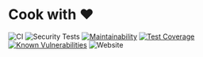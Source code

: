 # Cook with ❤️

![CI](https://github.com/fabasoad/cook-with-love/workflows/CI/badge.svg)
![Security Tests](https://github.com/fabasoad/cook-with-love/workflows/Security%20Tests/badge.svg)
[![Maintainability](https://api.codeclimate.com/v1/badges/ab0b882f6f583cbf16c7/maintainability)](https://codeclimate.com/github/fabasoad/cook-with-love/maintainability)
[![Test Coverage](https://api.codeclimate.com/v1/badges/ab0b882f6f583cbf16c7/test_coverage)](https://codeclimate.com/github/fabasoad/cook-with-love/test_coverage)
[![Known Vulnerabilities](https://snyk.io/test/github/fabasoad/cook-with-love/badge.svg)](https://snyk.io/test/github/fabasoad/cook-with-love)
![Website](https://img.shields.io/website?down_message=offline&up_message=online&url=https%3A%2F%2Ffabasoad.github.io%2Fcook-with-love%2F)
